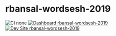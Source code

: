 # rbansal-wordsesh-2019

![CI none](https://img.shields.io/badge/ci-none-orange.svg)
[![Dashboard rbansal-wordsesh-2019](https://img.shields.io/badge/dashboard-rbansal_wordsesh_2019-yellow.svg)](https://dashboard.pantheon.io/sites/48fa63d0-f918-4cbb-ad38-646c9f44f181#dev/code)
[![Dev Site rbansal-wordsesh-2019](https://img.shields.io/badge/site-rbansal_wordsesh_2019-blue.svg)](http://dev-rbansal-wordsesh-2019.pantheonsite.io/)